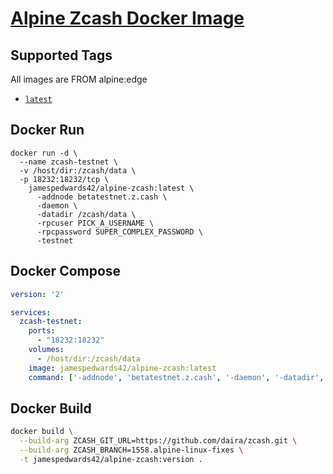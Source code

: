 # [Alpine Zcash Docker Image](https://hub.docker.com/r/jamespedwards42/alpine-zcash/)

## Supported Tags

All images are FROM alpine:edge

* [`latest`](https://github.com/jamespedwards42/alpine-zcash/blob/master/Dockerfile)

## Docker Run
```shell
docker run -d \
  --name zcash-testnet \
  -v /host/dir:/zcash/data \
  -p 18232:18232/tcp \
    jamespedwards42/alpine-zcash:latest \
      -addnode betatestnet.z.cash \
      -daemon \
      -datadir /zcash/data \
      -rpcuser PICK_A_USERNAME \
      -rpcpassword SUPER_COMPLEX_PASSWORD \
      -testnet
```

## Docker Compose
```yaml
version: '2'

services:
  zcash-testnet:
    ports:
      - "18232:18232"
    volumes:
      - /host/dir:/zcash/data
    image: jamespedwards42/alpine-zcash:latest
    command: ['-addnode', 'betatestnet.z.cash', '-daemon', '-datadir', '/zcash/data', '-rpcuser', 'PICK_A_USERNAME', '-rpcpassword', 'SUPER_COMPLEX_PASSWORD', '-testnet']
```

## Docker Build
```sh
docker build \
  --build-arg ZCASH_GIT_URL=https://github.com/daira/zcash.git \
  --build-arg ZCASH_BRANCH=1558.alpine-linux-fixes \
  -t jamespedwards42/alpine-zcash:version .
```
